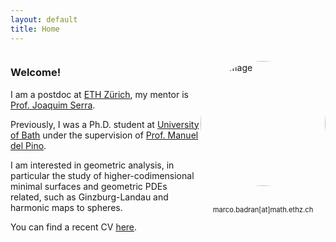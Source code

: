```yaml
---
layout: default
title: Home
---
```



<div style="display: flex; align-items: center; justify-content: center; flex-wrap: wrap;">
  <div style="flex: 0; order: 2;">
    <img src="{{ site.baseurl }}/img.jpg" alt="My Image" title="My Image"
         style="border-radius: 50%; width: auto; height: 200px; object-fit: cover; aspect-ratio: 1 / 1;" />
         <br><br>
        <p style="text-align: center;"><span style="font-size: 80%;">marco.badran[at]math.ethz.ch</span></p>
  </div>
  <div style="flex: 1; order: 1;">
    <h3>Welcome!</h3>
    <p>I am a postdoc at <a href="https://math.ethz.ch">ETH Zürich</a>, my mentor is <a href="https://people.math.ethz.ch/~serraj/">Prof. Joaquim Serra</a>.</p> 
    <p>Previously, I was a Ph.D. student at <a href="https://www.bath.ac.uk/departments/department-of-mathematical-sciences/">University of Bath</a> under the supervision of <a href="https://researchportal.bath.ac.uk/en/persons/manuel-del-pino">Prof. Manuel del Pino</a>.</p>
    <p>I am interested in geometric analysis, in particular the study of higher-codimensional minimal surfaces and geometric PDEs related, such as Ginzburg-Landau and harmonic maps to spheres.
    </p>
  You can find a recent CV <a href="CurriculumVitae/CurriculumVitae.pdf">here</a>.
  </div>
</div>

<style>
  /* Media query for screens smaller than 768px (phones, small tablets) */
  @media (max-width: 768px) {
    div[style*="display: flex;"] {
      flex-direction: column; /* Stack items vertically */
      align-items: center; /* Center items */
    }
    div[style*="flex: 0;"] {
      order: 1; /* Image comes first */
    }
    div[style*="flex: 1;"] {
      order: 2; /* Text comes second */
    }
    img {
      margin-bottom: 20px; /* Adds space between the image and text */
    }
  }

  /* For larger screens (default layout) */
  @media (min-width: 769px) {
    div[style*="display: flex;"] {
      flex-direction: row; /* Side by side */
    }
    div[style*="flex: 1;"] {
      order: 1; /* Text on the left */
    }
    div[style*="flex: 0;"] {
      order: 2; /* Image on the right */
    }
  }
</style>
